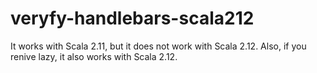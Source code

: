 # veryfy-handlebars-scala212
It works with Scala 2.11, but it does not work with Scala 2.12. Also, if you renive lazy, it also works with Scala 2.12.